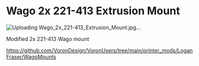 # Wago 2x 221-413 Extrusion Mount
![Uploading Wago_2x_221-413_Extrusion_Mount.jpg…]()

Modified 2x 221-413 Wago mount

https://github.com/VoronDesign/VoronUsers/tree/main/printer_mods/LoganFraser/WagoMounts
